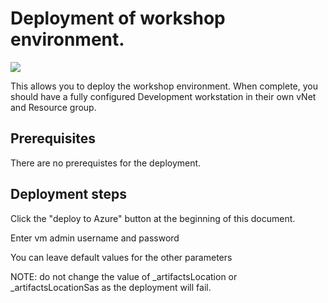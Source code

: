 # Deployment of workshop environment.

<a href="https://portal.azure.com/#create/Microsoft.Template/uri/https%3A%2F%2Fraw.githubusercontent.com%2Fdanielshue%2Fcontainersworkshop%2Fmaster%2FEnvironments%2FWorkshopEnv.json" target="_blank">
    <img src="http://azuredeploy.net/deploybutton.png"/>
</a>

This allows you to deploy the workshop environment.  When complete, you should have a fully configured Development workstation in their own vNet and Resource group.

## Prerequisites

There are no prerequistes for the deployment.

## Deployment steps

Click the "deploy to Azure" button at the beginning of this document.

Enter vm admin username and password

You can leave default values for the other parameters

NOTE: do not change the value of _artifactsLocation or _artifactsLocationSas as the deployment will fail.